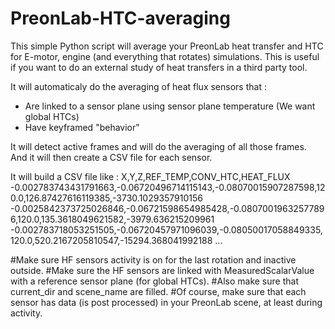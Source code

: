 # PreonLab-HTC-averaging
This simple Python script will average your PreonLab heat transfer and HTC for E-motor, engine (and everything that rotates) simulations.
This is useful if you want to do an external study of heat transfers in a third party tool.

It will automaticaly do the averaging of heat flux sensors that :
- Are linked to a sensor plane using sensor plane temperature (We want global HTCs)
- Have keyframed "behavior"

It will detect active frames and will do the averaging of all those frames.
And it will then create a CSV file for each sensor.

It will build a CSV file like :
X,Y,Z,REF_TEMP,CONV_HTC,HEAT_FLUX
-0.002783743431791663,-0.06720496714115143,-0.08070015907287598,120.0,126.87427616119385,-3730.1029357910156
-0.0025842373725026846,-0.06721598654985428,-0.08070019632577896,120.0,135.3618049621582,-3979.636215209961
-0.002783718053251505,-0.06720457971096039,-0.08050017058849335,120.0,520.2167205810547,-15294.368041992188
...

#Make sure HF sensors activity is on for the last rotation and inactive outside.
#Make sure the HF sensors are linked with MeasuredScalarValue with a reference sensor plane (for global HTCs).
#Also make sure that current_dir and scene_name are filled.
#Of course, make sure that each sensor has data (is post processed) in your PreonLab scene, at least during activity.
